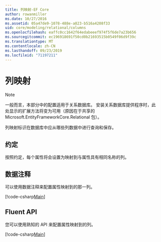 ```yaml
---
title: 列映射-EF Core
author: rowanmiller
ms.date: 10/27/2016
ms.assetid: 05a47de9-1078-488e-a823-b516a4208f33
uid: core/modeling/relational/columns
ms.openlocfilehash: eaffc0cc1642f64edabeeef974f5f6de7a23b656
ms.sourcegitcommit: ec196918691f50cd0b21693515b0549f06d9f39c
ms.translationtype: MT
ms.contentlocale: zh-CN
ms.lasthandoff: 09/23/2019
ms.locfileid: "71197211"
---
```

# <a name="column-mapping"></a>列映射

> [!NOTE]  
> 一般而言，本部分中的配置适用于关系数据库。 安装关系数据库提供程序时，此处显示的扩展方法将变为可用（原因在于共享的 Microsoft.EntityFrameworkCore.Relational 包）。

列映射标识在数据库中应从哪些列数据中进行查询和保存。

## <a name="conventions"></a>约定

按照约定，每个属性将会设置为映射到与属性具有相同名称的列。

## <a name="data-annotations"></a>数据注释

可以使用数据注释来配置属性映射到的那一列。

[!code-csharp[Main](../../../../samples/core/Modeling/DataAnnotations/Relational/Column.cs?highlight=13)]

## <a name="fluent-api"></a>Fluent API

您可以使用熟知的 API 来配置属性映射到的列。

[!code-csharp[Main](../../../../samples/core/Modeling/FluentAPI/Relational/Column.cs?highlight=11-13)]
